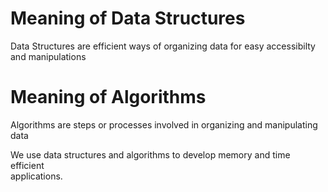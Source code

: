 # Meaning of Data Structures

Data Structures are efficient ways of organizing data for easy accessibilty  
and manipulations

# Meaning of Algorithms

Algorithms are steps or processes involved in organizing and manipulating data

We use data structures and algorithms to develop memory and time efficient  
applications.

